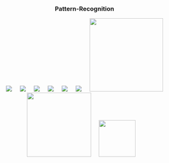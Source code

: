 <div align="center">
  
  ### Pattern-Recognition
</div>

<p align="center">
&emsp;
  <img src="https://img.shields.io/github/languages/code-size/MD-MAFUJUL-HASAN/Pattern-Recognition?style=for-the-badge">
  &emsp;
  <img src="https://img.shields.io/github/repo-size/MD-MAFUJUL-HASAN/Pattern-Recognition?color=purple&style=for-the-badge">
  &emsp;
  <img src="https://img.shields.io/github/languages/count/MD-MAFUJUL-HASAN/Pattern-Recognition?color=green&style=for-the-badge">
  &emsp;
  <img src="https://img.shields.io/github/languages/top/MD-MAFUJUL-HASAN/Pattern-Recognition?color=orange&style=for-the-badge">
  &emsp;
  <img src="https://img.shields.io/github/commit-activity/m/MD-MAFUJUL-HASAN/Pattern-Recognition?color=lime&style=for-the-badge">
  &emsp;
  <img src="https://img.shields.io/github/last-commit/MD-MAFUJUL-HASAN/Pattern-Recognition?color=darkgreen&style=for-the-badge">
  &emsp;
  <img src="https://tokei.rs/b1/github/MD-MAFUJUL-HASAN/Pattern-Recognition?category=code" width="200">
  &emsp;
  <img src="https://tokei.rs/b1/github/MD-MAFUJUL-HASAN/Pattern-Recognition?category=lines" width="175">
  &emsp;
  <img src="https://tokei.rs/b1/github/MD-MAFUJUL-HASAN/Pattern-Recognition?category=files" width="100">
  &emsp;
  </p>
